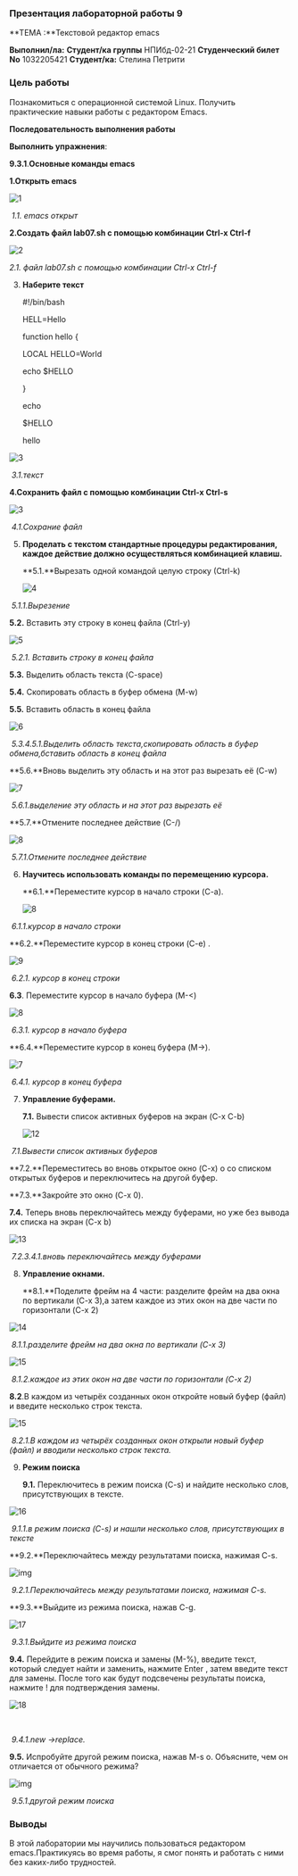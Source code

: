 ### **Презентация лабораторной работы 9**





**ТЕМА :**Текстовой редактор emacs 







**Выполнил/лa:**
**Студент/ка группы** НПИбд-02-21
**Студенческий билет No** 1032205421
**Студент/кa:** Стелина Петрити





### **Цель работы**

Познакомиться с операционной системой Linux. Получить практические навыки работы с редактором Emacs.

**Последовательность выполнения работы**

**Выполнить упражнения**:

**9.3.1**.**Основные команды emacs**

**1.Открыть emacs**

![1](C:\Users\Admin\OneDrive\Desktop\9\1.png)

​																	*1.1. emacs открыт*

**2.Создать файл lab07.sh с помощью комбинации Ctrl-x Ctrl-f** 

![2](C:\Users\Admin\OneDrive\Desktop\9\2.png)

*2.1. файл lab07.sh с помощью комбинации Ctrl-x Ctrl-f* 

3. **Наберите текст**

   #!/bin/bash 

   HELL=Hello 

   function hello {

   LOCAL HELLO=World

   echo $HELLO

   }

   echo 

   $HELLO 

   hello

![3](C:\Users\Admin\OneDrive\Desktop\9\3.png)

​								*3.1.текст*

**4.Сохранить файл с помощью комбинации Ctrl-x Ctrl-s** 

![3](C:\Users\Admin\OneDrive\Desktop\9\3.png)

​									*4.1.Сохраниe файл*			

5. **Проделать с текстом стандартные процедуры редактирования, каждое действие должно осуществляться комбинацией клавиш.**

   **5.1.**Вырезать одной командой целую строку (Сtrl-k)

   ![4](C:\Users\Admin\OneDrive\Desktop\9\4.png)

​    									*5.1.1.Вырезeниe*

  **5.2.** Вставить эту строку в конец файла (Ctrl-y)

![5](C:\Users\Admin\OneDrive\Desktop\9\5.png)

​							*5.2.1. Вставить строку в конец файла*

**5.3.** Выделить область текста (C-space)

**5.4.** Скопировать область в буфер обмена (M-w)

**5.5.** Вставить область в конец файла

![6](C:\Users\Admin\OneDrive\Desktop\9\6.png)

​									*5.3.4.5.1.Выделить область текста,cкопировать область в буфер обмена,бставить 	область в конец файла*



**5.6.**Bновь выделить эту область и на этот раз вырезать её (C-w)

![7](C:\Users\Admin\OneDrive\Desktop\9\7.png)

​							*5.6.1.выделениe эту область и на этот раз вырезать её*

**5.7.**Oтмените последнее действие (C-/)

![8](C:\Users\Admin\OneDrive\Desktop\9\8.png)



​									*5.7.1.Oтмените последнее действие* 

6. **Научитесь использовать команды по перемещению курсора.**

   **6.1.**Переместите курсор в начало строки (C-a).

   ![8](C:\Users\Admin\OneDrive\Desktop\9\8.png)

​									*6.1.1.курсор в начало строки* 



**6.2.**Переместите курсор в конец строки (C-e) .

![9](C:\Users\Admin\OneDrive\Desktop\9\9.png)

​									*6.2.1. курсор в конец строки*

**6.3**. Переместите курсор в начало буфера (M-<)

![8](C:\Users\Admin\OneDrive\Desktop\9\8.png)



​									*6.3.1. курсор в начало буфера* 

**6.4.**Переместите курсор в конец буфера (M->).

![7](C:\Users\Admin\OneDrive\Desktop\9\7.png)

​								*6.4.1. курсор в конец буфера* 

7. **Управление буферами.**

   **7.1.** Вывести список активных буферов на экран (C-x C-b)

   ![12](C:\Users\Admin\OneDrive\Desktop\9\12.png)

​				*7.1.Вывести список активных буферов*

**7.2.**Переместитесь во вновь открытое окно (C-x) o со списком открытых буферов и переключитесь на другой буфер.

**7.3.**Закройте это окно (C-x 0).

**7.4.** Теперь вновь переключайтесь между буферами, но уже без вывода их списка на экран (C-x b)

![13](C:\Users\Admin\OneDrive\Desktop\9\13.png)

​			*7.2.3.4.1.вновь переключайтесь между буферами*

8. **Управление окнами.**

   **8.1.**Поделите фрейм на 4 части: разделите фрейм на два окна по вертикали (C-x 3),а затем каждое из этих окон на две части по горизонтали (C-x 2) 

![14](C:\Users\Admin\OneDrive\Desktop\9\14.png)

​	*8.1.1.разделите фрейм на два окна по вертикали (C-x 3)*

![15](C:\Users\Admin\OneDrive\Desktop\9\15.png)

​     *8.1.2.каждое из этих окон на две части по горизонтали (C-x 2)* 

**8.2**.В каждом из четырёх созданных окон откройте новый буфер (файл) и введите несколько строк текста.

![15](C:\Users\Admin\OneDrive\Desktop\9\15.png)

​		*8.2.1.В каждом из четырёх созданных окон открыли новый буфер (файл) и вводили несколько строк текста.*

9. **Режим поиска**

   **9.1.** Переключитесь в режим поиска (C-s) и найдите несколько слов, присутствующих в тексте.

![16](C:\Users\Admin\OneDrive\Desktop\9\16.png)

​				*9.1.1.в режим поиска (C-s) и нашли несколько слов, присутствующих в тексте*

**9.2.**Переключайтесь между результатами поиска, нажимая C-s.

![img](https://lh3.googleusercontent.com/XZnPB4T1M3b_oXXrzRrW4y7DhAbJFHpKz4Ry3R1i3BAAvnqfAWipKzNs8F3TT8E2alJhjNu2IShKhT5_zHpAy3amcXZ23xdEnklEJp-DBAEHWTYX7e0qLaSdkoiftkyNb-PWSmrVeCIa3ipZrw)

​								*9.2.1.Переключайтесь между результатами поиска, нажимая C-s.*

**9.3.**Выйдите из режима поиска, нажав C-g.

![17](C:\Users\Admin\OneDrive\Desktop\9\17.png)

​							*9.3.1.Выйдите из режима поиска*

**9.4.**  Перейдите в режим поиска и замены (M-%), введите текст, который следует найти и заменить, нажмите Enter , затем введите текст для замены. После того как будут подсвечены результаты поиска, нажмите ! для подтверждения замены.

![18](C:\Users\Admin\OneDrive\Desktop\9\18.png)

​																													

​										*9.4.1.new ->replace.*



**9.5.** Испробуйте другой режим поиска, нажав M-s o. Объясните, чем он отличается от обычного режима?

![img](https://lh5.googleusercontent.com/lStfJZCm2_k7rTqXfZnTLGSfCVupGoVnRV8feRmMb14gdlr2CyWlPI6UT7eEVE7NKL8GjW7SPOZjqOmrC3ed5wp6Y9EMnMltti49lS5IfCEiHaDywvA1-FqZCfp5wWCriRTIs_6iSPY-_DCpiw)

​										*9.5.1.другой режим поиска*



###  **Выводы**

В этой лаборатории мы научились пользоваться редактором emacs.Практикуясь во время работы, я смог понять и работать с ними без каких-либо трудностей.

